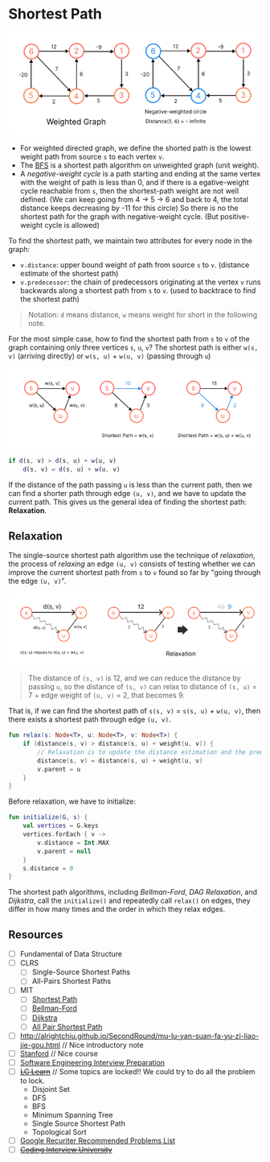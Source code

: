 # Shortest Path
![Weighted Graph](../media/weighted-graph.png)

* For weighted directed graph, we define the shorted path is the lowest weight path from source `s` to each vertex `v`.
* The [BFS](../topics/graph.md#breadth-first-search-bfs) is a shortest path algorithm on unweighted graph (unit weight).
* A *negative-weight cycle* is a path starting and ending at the same vertex with the weight of path is less than 0, and if there is a egative-weight cycle reachable from `s`, then the shortest-path weight are not well defined. (We can keep going from 4 -> 5 -> 6 and back to 4, the total distance keeps decreasing by -11 for this circle) So there is no the shortest path for the graph with negative-weight cycle. (But positive-weight cycle is allowed)

To find the shortest path, we maintain two attributes for every node in the graph:
* `v.distance`: upper bound weight of path from source `s` to `v`. (distance estimate of the shortest path)
* `v.predecessor`: the chain of predecessors originating at the vertex `v` runs backwards along a shortest path from `s` to `v`. (used to backtrace to find the shortest path)

> Notation: `d` means distance, `w` means weight for short in the following note.

For the most simple case, how to find the shortest path from `s` to `v` of the graph containing only three vertices `s`, `u`, `v`? The shortest path is either `w(s, v)` (arriving directly) or `w(s, u)` + `w(u, v)` (passing through `u`)

![Relaxation Example](../media/relaxation-example.png)

```js
if d(s, v) > d(s, u) + w(u, v)
    d(s, v) = d(s, u) + w(u, v)
```

If the distance of the path passing `u` is less than the current path, then we can find a shorter path through edge `(u, v)`, and we have to update the current path. This gives us the general idea of finding the shortest path: **Relaxation**.

## Relaxation
The single-source shortest path algorithm use the technique of *relaxation*, the process of *relaxing* an edge `(u, v)` consists of testing whether we can improve the current shortest path from `s` to `v` found so far by "going through the edge `(u, v)`".

![Relaxation General](../media/relaxation-general.png)

> The distance of `(s, v)` is 12, and we can reduce the distance by passing `u`, so the distance of `(s, v)` can relax to distance of `(s, u)` = 7 + edge weight of `(u, v)` = 2, that becomes 9.

That is, if we can find the shortest path of `s(s, v)` = `s(s, u)` + `w(u, v)`, then there exists a shortest path through edge `(u, v)`.

```kotlin
fun relax(s: Node<T>, u: Node<T>, v: Node<T>) {
    if (distance(s, v) > distance(s, u) + weight(u, v)) {
        // Relaxation is to update the distance estimation and the predecessor
        distance(s, v) = distance(s, u) + weight(u, v)
        v.parent = u
    }
}
```

Before relaxation, we have to initialize:

```kotlin
fun initialize(G, s) {
    val vertices = G.keys
    vertices.forEach { v ->
        v.distance = Int.MAX
        v.parent = null
    }
    s.distance = 0
}
```

The shortest path algorithms, including *Bellman-Ford*, *DAG Relaxation*, and *Dijkstra*, call the `initialize()` and repeatedly call `relax()` on edges, they differ in how many times and the order in which they relax edges.

## Resources
- [ ] Fundamental of Data Structure
- [ ] CLRS
    - [ ] Single-Source Shortest Paths
    - [ ] All-Pairs Shortest Paths
- [ ] MIT
    - [ ] [Shortest Path](https://ocw.mit.edu/courses/6-006-introduction-to-algorithms-spring-2020/resources/lecture-11-weighted-shortest-paths/)
    - [ ] [Bellman-Ford](https://ocw.mit.edu/courses/6-006-introduction-to-algorithms-spring-2020/resources/lecture-12-bellman-ford/)
    - [ ] [Dijkstra](https://ocw.mit.edu/courses/6-006-introduction-to-algorithms-spring-2020/resources/lecture-13-dijkstra/)
    - [ ] [All Pair Shortest Path](https://ocw.mit.edu/courses/6-006-introduction-to-algorithms-spring-2020/resources/lecture-14-apsp-and-johnson/)
- [ ] http://alrightchiu.github.io/SecondRound/mu-lu-yan-suan-fa-yu-zi-liao-jie-gou.html // Nice introductory note
- [ ] [Stanford](http://infolab.stanford.edu/~ullman/focs/ch09.pdf) // Nice course
- [ ] [Software Engineering Interview Preparation](https://github.com/orrsella/soft-eng-interview-prep/blob/master/topics/algorithms.md#shortest-paths)
- [ ] ~~[LC Learn](https://leetcode.com/explore/learn/card/graph/)~~ // Some topics are locked!! We could try to do all the problem to lock.
    * Disjoint Set
    * DFS
    * BFS
    * Minimum Spanning Tree
    * Single Source Shortest Path
    * Topological Sort
- [ ] [Google Recuriter Recommended Problems List](https://turingplanet.org/2020/09/18/leetcode_planning_list/#Graph_Breadth-FS)
- [ ] ~~[Coding Interview University](https://github.com/jwasham/coding-interview-university#graphs)~~
